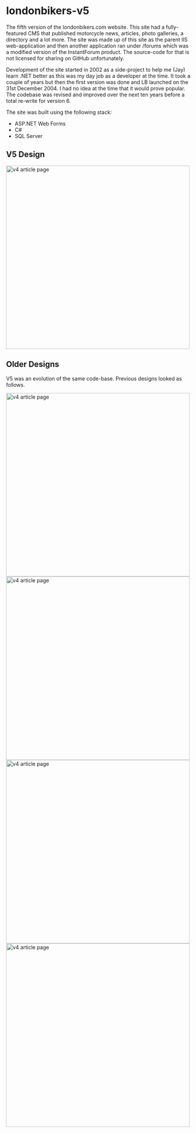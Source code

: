 # londonbikers-v5
The fifth version of the londonbikers.com website. This site had a fully-featured CMS that published motorcycle news, articles, photo galleries, a directory and a lot more. The site was made up of this site as the parent IIS web-application and then another application ran under /forums which was a modified version of the InstantForum product. The source-code for that is not licensed for sharing on GitHub unfortunately.

Development of the site started in 2002 as a side-project to help me (Jay) learn .NET better as this was my day job as a developer at the time. It took a couple of years but then the first version was done and LB launched on the 31st December 2004. I had no idea at the time that it would prove popular. The codebase was revised and improved over the next ten years before a total re-write for version 6.

The site was built using the following stack:
* ASP.NET Web Forms
* C#
* SQL Server

## V5 Design

<img src="https://londonbikersarchive.blob.core.windows.net/github/v5%20design.PNG" alt="v4 article page" width="500"/>

## Older Designs

V5 was an evolution of the same code-base. Previous designs looked as follows.

<img src="https://londonbikersarchive.blob.core.windows.net/github/v4%20design.png" alt="v4 article page" width="500"/>

<img src="https://londonbikersarchive.blob.core.windows.net/github/v3%20design.png" alt="v4 article page" width="500"/>

<img src="https://londonbikersarchive.blob.core.windows.net/github/v2%20design.jpg" alt="v4 article page" width="500"/>

<img src="https://londonbikersarchive.blob.core.windows.net/github/v1%20design.jpg" alt="v4 article page" width="500"/>
